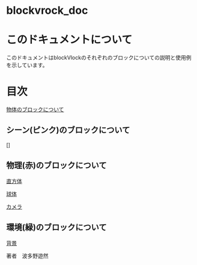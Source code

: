 # blockvrock_doc

# このドキュメントについて
このドキュメントはblockVlockのそれぞれのブロックについての説明と使用例を示しています。
# 目次

[物体のブロックについて](./01entity.md)

## シーン(ピンク)のブロックについて
[]


## 物理(赤)のブロックについて

[直方体](./rectangular.md)

[球体](./sphere.md)

[カメラ](./camera.md)

## 環境(緑)のブロックについて

[背景](./environment.md)


著者　波多野遊然
